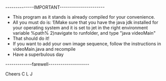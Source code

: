 --------------IMPORTANT----------------------
* This program as it stands is already compiled for your convenience.
* All you must do is:
	1)Make sure that you have the java jdk installed for your operating system and it is set to jet in the right environment variable %path%
	2)navigate to runfolder, and type "java videoMain"
* That should do it!
* If you want to add your own image sequence, follow the instructions in videoMain.java and recompile
* Have a superbulous day

-------------farewell--------------------

Cheers
C
L
J
